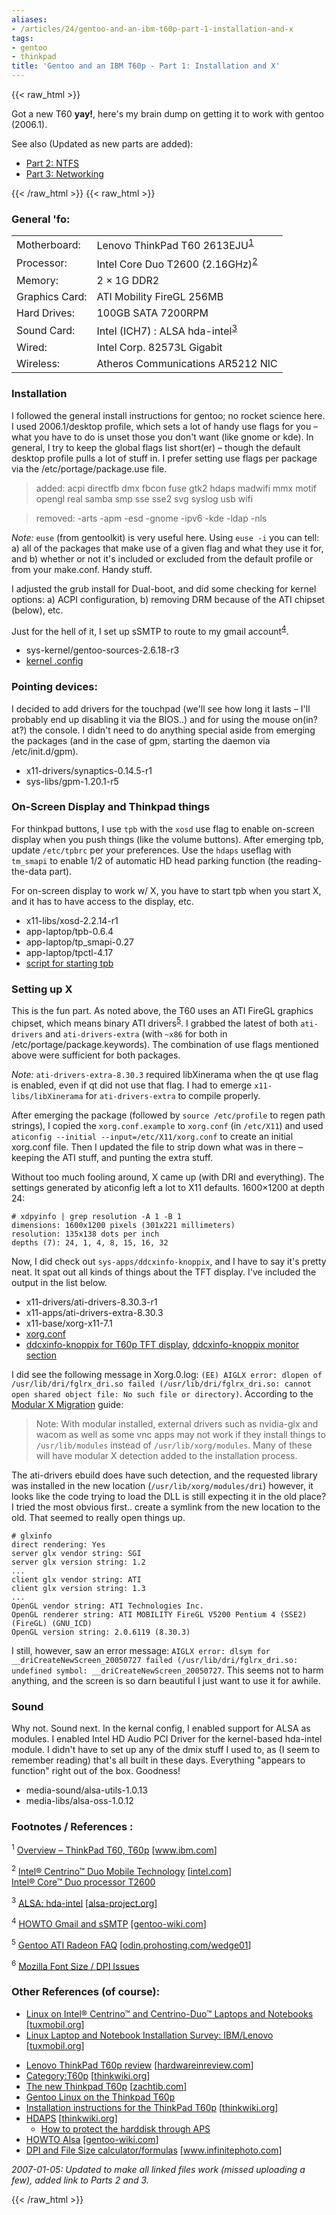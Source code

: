 ```yaml
---
aliases:
- /articles/24/gentoo-and-an-ibm-t60p-part-1-installation-and-x
tags:
- gentoo
- thinkpad
title: 'Gentoo and an IBM T60p - Part 1: Installation and X'
---
```

{{< raw_html >}}
<p>Got a new T60 <strong>yay!</strong>, here's my brain dump on getting it to work with gentoo (2006.1).</p>

<p>See also (Updated as new parts are added):</p>

<ul>
	<li><a href="/config/261/GentooandanIBMT60pPart2">Part 2: <span class="caps">NTFS</span></a></li>
	<li><a href="/config/260/GentooandanIBMT60pPart3">Part 3: Networking</a></li>
</ul>
{{< /raw_html >}}
<!--more-->
{{< raw_html >}}
<h3>General 'fo:</h3>

<table>
	<tr>
		<td>Motherboard: 	</td>
		<td>Lenovo ThinkPad T60 2613EJU<sup id="fnrev21131636054fd685f89dc07" class="footnote"><a href="#fn21131636054fd685f89dc07">1</a></sup></td>
	</tr>
	<tr>
		<td>Processor:  	</td>
		<td>Intel Core Duo T2600 (2.16GHz)<sup id="fnrev15003744444fd685f89de7a" class="footnote"><a href="#fn15003744444fd685f89de7a">2</a></sup></td>
	</tr>
	<tr>
		<td>Memory: 	</td>
		<td>2 &#215; 1G DDR2</td>
	</tr>
	<tr>
		<td>Graphics Card: </td>
		<td><span class="caps">ATI</span> Mobility FireGL 256MB</td>
	</tr>
	<tr>
		<td>Hard Drives: 	</td>
		<td>100GB <span class="caps">SATA</span> 7200RPM</td>
	</tr>
	<tr>
		<td>Sound Card:    </td>
		<td>Intel (ICH7) : <span class="caps">ALSA</span> hda-intel<sup id="fnrev16564309884fd685f89e634" class="footnote"><a href="#fn16564309884fd685f89e634">3</a></sup></td>
	</tr>
	<tr>
		<td>Wired:         </td>
		<td>Intel Corp. 82573L Gigabit</td>
	</tr>
	<tr>
		<td>Wireless:      </td>
		<td>Atheros Communications AR5212 <span class="caps">NIC</span></td>
	</tr>
</table>

<h3>Installation</h3>

<p>I followed the general install instructions for gentoo; no rocket science here. I used 2006.1/desktop profile, which sets a lot of handy use flags for you – what you have to do is unset those you don't want (like gnome or kde). In general, I try to keep the global flags list short(er) – though the default desktop profile pulls a lot of stuff in. I prefer setting use flags per package via the /etc/portage/package.use file.</p>

<blockquote>
	<p>added: acpi directfb dmx fbcon fuse gtk2 hdaps madwifi mmx motif opengl real samba smp sse sse2 svg syslog usb wifi</p>
</blockquote>

<blockquote>
	<p>removed: -arts -apm -esd -gnome -ipv6 -kde -ldap -nls</p>
</blockquote>

<p><em>Note:</em> <code>euse</code> (from gentoolkit) is very useful here. Using <code>euse -i</code> you can tell: a) all of the packages that make use of a given flag and what they use it for, and b) whether or not it's included or excluded from the default profile or from your make.conf. Handy stuff. </p>

<p>I adjusted the grub install for Dual-boot, and did some checking for kernel options: a) <span class="caps">ACPI</span> configuration, b) removing <span class="caps">DRM</span> because of the <span class="caps">ATI</span> chipset (below), etc.</p>

<p>Just for the hell of it, I set up sSMTP to route to my gmail account<sup id="fnrev4313280124fd685f89fc9d" class="footnote"><a href="#fn4313280124fd685f89fc9d">4</a></sup>.</p>

<ul>
	<li>sys-kernel/gentoo-sources-2.6.18-r3</li>
	<li><a href="/files/config-2.6.18-gentoo-r3.txt">kernel .config</a></li>
</ul>

<h3>Pointing devices: </h3>

<p>I decided to add drivers for the touchpad (we'll see how long it lasts – I'll probably end up disabling it via the <span class="caps">BIOS</span>..) and for using the mouse on(in? at?) the console. I didn't need to do anything special aside from emerging the packages (and in the case of gpm, starting the daemon via /etc/init.d/gpm).</p>

<ul>
	<li>x11-drivers/synaptics-0.14.5-r1</li>
	<li>sys-libs/gpm-1.20.1-r5</li>
</ul>

<h3>On-Screen Display and Thinkpad things</h3>

<p>For thinkpad buttons, I use <code>tpb</code> with the <code>xosd</code> use flag to enable on-screen display when you push things (like the volume buttons). After emerging tpb, update <code>/etc/tpbrc</code> per your preferences. Use the <code>hdaps</code> useflag with <code>tm_smapi</code> to enable 1/2 of automatic HD head parking function (the reading-the-data part).</p>

<p>For on-screen display to work w/ X, you have to start tpb when you start X, and it has to have access to the display, etc.</p>

<ul>
	<li>x11-libs/xosd-2.2.14-r1</li>
	<li>app-laptop/tpb-0.6.4</li>
	<li>app-laptop/tp_smapi-0.27</li>
	<li>app-laptop/tpctl-4.17</li>
	<li><a href="/files/tpb.sh">script for starting tpb</a></li>
</ul>

<h3>Setting up X</h3>

<p>This is the fun part. As noted above, the T60 uses an <span class="caps">ATI</span> FireGL graphics chipset, which means binary <span class="caps">ATI</span> drivers<sup id="fnrev19985520194fd685f8a126c" class="footnote"><a href="#fn19985520194fd685f8a126c">5</a></sup>. I grabbed the latest of both <code>ati-drivers</code> and <code>ati-drivers-extra</code> (with <code>~x86</code> for both in /etc/portage/package.keywords). The combination of use flags mentioned above were sufficient for both packages.</p>

<p><em>Note:</em> <code>ati-drivers-extra-8.30.3</code> required libXinerama when the qt use flag is enabled, even if qt did not use that flag. I had to emerge <code>x11-libs/libXinerama</code> for <code>ati-drivers-extra</code> to compile properly.</p>

<p>After emerging the package (followed by <code>source /etc/profile</code> to regen path strings), I copied the <code>xorg.conf.example</code> to <code>xorg.conf</code> (in <code>/etc/X11</code>) and used <code>aticonfig --initial --input=/etc/X11/xorg.conf</code> to create an initial xorg.conf file. Then I updated the file to strip down what was in there – keeping the <span class="caps">ATI</span> stuff, and punting the extra stuff.</p>

<p>Without too much fooling around, X came up (with <span class="caps">DRI</span> and everything). The settings generated by aticonfig left a lot to X11 defaults. 1600&#215;1200 at depth 24:<br />
<pre><code># xdpyinfo | grep resolution -A 1 -B 1
dimensions: 1600x1200 pixels (301x221 millimeters)
resolution: 135x138 dots per inch
depths (7): 24, 1, 4, 8, 15, 16, 32
</code></pre></p>

<p>Now, I did check out <code>sys-apps/ddcxinfo-knoppix</code>, and I have to say it's pretty neat. It spat out all kinds of things about the <span class="caps">TFT</span> display. I've included the output in the list below.</p>

<ul>
	<li>x11-drivers/ati-drivers-8.30.3-r1</li>
	<li>x11-apps/ati-drivers-extra-8.30.3</li>
	<li>x11-base/xorg-x11-7.1</li>
	<li><a href="/files/xorg.conf.t60p">xorg.conf</a></li>
	<li><a href="/files/T60p.ddcxinfo">ddcxinfo-knoppix for T60p <span class="caps">TFT</span> display</a>, <a href="/files/T60p.ddcxinfo.monitor">ddcxinfo-knoppix monitor section</a></li>
</ul>

<p>I did see the following message in Xorg.0.log: <code>(EE) AIGLX error: dlopen of /usr/lib/dri/fglrx_dri.so failed (/usr/lib/dri/fglrx_dri.so: cannot open shared object file: No such file or directory)</code>. According to the <a href="http://www.gentoo.org/proj/en/desktop/x/x11/modular-x-howto.xml">Modular X Migration</a> guide:</p>

<blockquote>
	<p>Note: With modular installed, external drivers such as nvidia-glx and wacom as well as some vnc apps may not work if they install things to <code>/usr/lib/modules</code> instead of <code>/usr/lib/xorg/modules</code>. Many of these will have modular X detection added to the installation process.</p>
</blockquote>

<p>The ati-drivers ebuild does have such detection, and the requested library was installed in the new location (<code>/usr/lib/xorg/modules/dri</code>) however, it looks like the code trying to load the <span class="caps">DLL</span> is still expecting it in the old place?  I tried the most obvious first.. create a symlink from the new location to the old. That seemed to really open things up.</p>

<pre><code># glxinfo
direct rendering: Yes
server glx vendor string: SGI
server glx version string: 1.2
...
client glx vendor string: ATI
client glx version string: 1.3
...
OpenGL vendor string: ATI Technologies Inc.
OpenGL renderer string: ATI MOBILITY FireGL V5200 Pentium 4 (SSE2) (FireGL) (GNU_ICD)
OpenGL version string: 2.0.6119 (8.30.3)
</code></pre>

<p>I still, however, saw an error message: <code>AIGLX error: dlsym for __driCreateNewScreen_20050727 failed (/usr/lib/dri/fglrx_dri.so: undefined symbol: __driCreateNewScreen_20050727</code>. This seems not to harm anything, and the screen is so darn beautiful I just want to use it for awhile.</p>

<h3>Sound</h3>

<p>Why not. Sound next. In the kernal config, I enabled support for <span class="caps">ALSA</span> as modules. I enabled Intel HD Audio PCI Driver for the kernel-based hda-intel module. I didn't have to set up any of the dmix stuff I used to, as (I seem to remember reading) that's all built in these days. Everything "appears to function" right out of the box. Goodness!</p>

<ul>
	<li>media-sound/alsa-utils-1.0.13</li>
	<li>media-libs/alsa-oss-1.0.12</li>
</ul>

<h3>Footnotes / References :</h3>

<p id="fn21131636054fd685f89dc07" class="footnote"><sup>1</sup> <a href="http://www-307.ibm.com/pc/support/site.wss/document.do?sitestyle=lenovo&amp;lndocid=MIGR-62487">Overview – ThinkPad T60, T60p</a> <span class="attribute">[<a href="http://www.ibm.com">www.ibm.com</a>]</span></p>

<p id="fn15003744444fd685f89de7a" class="footnote"><sup>2</sup> <a href="http://support.intel.com/support/notebook/centrino/duo/">Intel&#174; Centrino&#8482; Duo Mobile Technology</a> <span class="attribute">[<a href="http://www.intel.com">intel.com</a>]</span><br />
<a href="http://processorfinder.intel.com/details.aspx?sSpec=SL8VN">Intel&#174; Core&#8482; Duo processor T2600</a></p>

<p id="fn16564309884fd685f89e634" class="footnote"><sup>3</sup> <a href="http://www.alsa-project.org/alsa-doc/doc-php/template.php?company=Intel&amp;card=ICH+southbridge+HD-audio+and+modem.&amp;chip=ICH6%2C+ICH6M%2C+ICH7%2C+ESB2&amp;module=hda-intel"><span class="caps">ALSA</span>: hda-intel</a> <span class="attribute">[<a href="http://www.alsa-project.org">alsa-project.org</a>]</span></p>

<p id="fn4313280124fd685f89fc9d" class="footnote"><sup>4</sup> <a href="http://gentoo-wiki.com/HOWTO_Gmail_and_sSMTP"><span class="caps">HOWTO</span> Gmail and sSMTP</a> <span class="attribute">[<a href="http://gentoo-wiki.com/">gentoo-wiki.com</a>]</span></p>

<p id="fn19985520194fd685f8a126c" class="footnote"><sup>5</sup> <a href="http://odin.prohosting.com/wedge01/gentoo-radeon-faq.html#1_whyuse">Gentoo <span class="caps">ATI</span> Radeon <span class="caps">FAQ</span></a> <span class="attribute">[<a href="http://odin.prohosting.com/wedge01/">odin.prohosting.com/wedge01</a>]</span></p>

<p id="fn6" class="footnote"><sup>6</sup> <a href="http://www.mozilla.org/unix/dpi.html">Mozilla Font Size / <span class="caps">DPI</span> Issues</a></p>

<h3>Other References (of course):</h3>

<ul>
	<li><a href="http://tuxmobil.org/centrino.html">Linux on Intel&#174; Centrino&#8482; and Centrino-Duo&#8482; Laptops and Notebooks</a> <span class="attribute">[<a href="http://tuxmobil.org/">tuxmobil.org</a>]</span></li>
	<li><a href="http://tuxmobil.org/ibm.html">Linux Laptop and Notebook Installation Survey: <span class="caps">IBM</span>/Lenovo</a> <span class="attribute">[<a href="http://tuxmobil.org/">tuxmobil.org</a>]</span></li>
</ul>

<ul>
	<li><a href="http://www.hardwareinreview.com/cms/content/view/49">Lenovo ThinkPad T60p review</a> <span class="attribute">[<a href="http://www.hardwareinreview.com">hardwareinreview.com</a>]</span></li>
	<li><a href="http://thinkwiki.org/wiki/Category:T60p">Category:T60p</a> <span class="attribute">[<a href="http://thinkwiki.org/">thinkwiki.org</a>]</span></li>
	<li><a href="http://zachtib.com/?p=19">The new Thinkpad T60p</a> <span class="attribute">[<a href="http://zachtib.com">zachtib.com</a>]</span></li>
	<li><a href="http://buzzy.tesuji.org/thinkpad_t60p.html">Gentoo Linux on the Thinkpad T60p</a></li>
	<li><a href="http://www.thinkwiki.org/wiki/Installation_instructions_for_the_ThinkPad_T60p">Installation instructions for the ThinkPad T60p</a> <span class="attribute">[<a href="http://www.thinkwiki.org">thinkwiki.org</a>]</span></li>
	<li><a href="http://www.thinkwiki.org/wiki/HDAPS"><span class="caps">HDAPS</span></a> <span class="attribute">[<a href="http://www.thinkwiki.org">thinkwiki.org</a>]</span>
<ul>
	<li><a href="http://www.thinkwiki.org/wiki/How_to_protect_the_harddisk_through_APS">How to protect the harddisk through <span class="caps">APS</span></a></li>
</ul></li>
	<li><a href="http://gentoo-wiki.com/HOWTO_ALSA_sound_mixer_aka_dmix" title="Complete, include sound mixer"><span class="caps">HOWTO</span> Alsa</a> <span class="attribute">[<a href="http://gentoo-wiki.com">gentoo-wiki.com</a>]</span></li>
	<li><a href="http://www.infinitephoto.com/pages/dpi.htm"><span class="caps">DPI</span> and File Size calculator/formulas</a> <span class="attribute">[<a href="http://www.infinitephoto.com">www.infinitephoto.com</a>]</span></li>
</ul>

<p><em>2007-01-05: Updated to make all linked files work (missed uploading a few), added link to Parts 2 and 3.</em></p>
{{< /raw_html >}}
